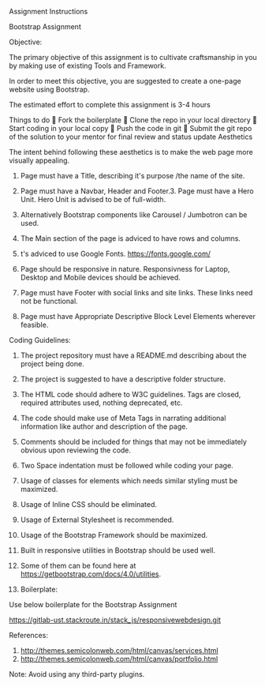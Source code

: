 Assignment Instructions

Bootstrap Assignment

Objective:

The primary objective of this assignment is to cultivate craftsmanship in you by making use of existing Tools and Framework.

In order to meet this objective, you are suggested to create a one-page website using Bootstrap.

The estimated effort to complete this assignment is 3-4 hours

Things to do
 Fork the boilerplate
 Clone the repo in your local directory
 Start coding in your local copy
 Push the code in git
 Submit the git repo of the solution to your mentor for final review and status update Aesthetics

The intent behind following these aesthetics is to make the web page more visually appealing.

1. Page must have a Title, describing it's purpose /the name of the site.

2. Page must have a Navbar, Header and Footer.3. Page must have a Hero Unit. Hero Unit is advised to be of full-width. 

3. Alternatively Bootstrap components like Carousel / Jumbotron can be used.

4. The Main section of the page is adviced to have rows and columns.

5. t's adviced to use Google Fonts. https://fonts.google.com/

6. Page should be responsive in nature. Responsivness for Laptop, Desktop and Mobile devices should be achieved.

7. Page must have Footer with social links and site links. These links need not be functional.

8. Page must have Appropriate Descriptive Block Level Elements wherever feasible.

Coding Guidelines:

1. The project repository must have a README.md describing about the project being done.

2. The project is suggested to have a descriptive folder structure.

3. The HTML code should adhere to W3C guidelines. Tags are closed, required attributes used, nothing deprecated, etc.

4. The code should make use of Meta Tags in narrating additional information like author and description of the page.

5. Comments should be included for things that may not be immediately obvious upon reviewing the code.

6. Two Space indentation must be followed while coding your page.

7. Usage of classes for elements which needs similar styling must be maximized.

8. Usage of Inline CSS should be eliminated.

9. Usage of External Stylesheet is recommended.

10. Usage of the Bootstrap Framework should be maximized. 

11. Built in responsive utilities in Bootstrap should be used well. 

12. Some of them can be found here at https://getbootstrap.com/docs/4.0/utilities.

13. Boilerplate:

Use below boilerplate for the Bootstrap Assignment

https://gitlab-ust.stackroute.in/stack_js/responsivewebdesign.git


References:

1. http://themes.semicolonweb.com/html/canvas/services.html
2. http://themes.semicolonweb.com/html/canvas/portfolio.html

Note:
Avoid using any third-party plugins.